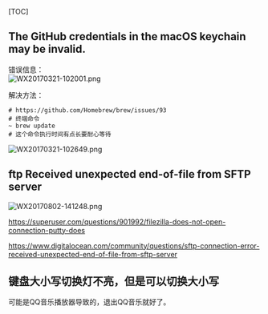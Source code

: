 [TOC]

## **The GitHub credentials in the macOS keychain may be invalid.**     

错误信息：     
![WX20170321-102001.png](https://bitbucket.org/repo/oE6yEX/images/3700229192-WX20170321-102001.png)      

解决方法：  
```    
# https://github.com/Homebrew/brew/issues/93
# 终端命令
~ brew update
# 这个命令执行时间有点长要耐心等待
```        
![WX20170321-102649.png](https://bitbucket.org/repo/oE6yEX/images/2544273668-WX20170321-102649.png)   


## ftp Received unexpected end-of-file from SFTP server   

![WX20170802-141248.png](https://bitbucket.org/repo/oE6yEX/images/2458062917-WX20170802-141248.png)

https://superuser.com/questions/901992/filezilla-does-not-open-connection-putty-does       

https://www.digitalocean.com/community/questions/sftp-connection-error-received-unexpected-end-of-file-from-sftp-server


## 键盘大小写切换灯不亮，但是可以切换大小写    

可能是QQ音乐播放器导致的，退出QQ音乐就好了。